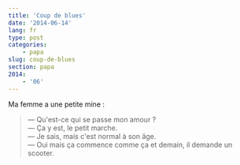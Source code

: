 ```yaml
---
title: 'Coup de blues'
date: '2014-06-14'
lang: fr
type: post
categories:
    - papa
slug: coup-de-blues
section: papa
2014:
    - '06'
---
```


Ma femme a une petite mine :

> — Qu'est-ce qui se passe mon amour ?  
> — Ça y est, le petit marche.  
> — Je sais, mais c'est normal à son âge.  
> — Oui mais ça commence comme ça et demain, il demande un scooter.

